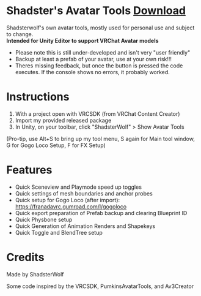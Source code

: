 # Shadster's Avatar Tools [Download](https://github.com/Shadsterwolf/ShadsterAvatarTools/releases)
Shadsterwolf's own avatar tools, mostly used for personal use and subject to change. <br />
<b>Intended for Unity Editor to support VRChat Avatar models</b>
- Please note this is still under-developed and isn't very "user friendly"
- Backup at least a prefab of your avatar, use at your own risk!!!
- Theres missing feedback, but once the button is pressed the code executes. If the console shows no errors, it probably worked.


# Instructions
1. With a project open with VRCSDK (from VRChat Content Creator)
2. Import my provided released package
3. In Unity, on your toolbar, click "ShadsterWolf" > Show Avatar Tools

(Pro-tip, use Alt+S to bring up my tool menu, S again for Main tool window, G for Gogo Loco Setup, F for FX Setup)

# Features
- Quick Sceneview and Playmode speed up toggles
- Quick settings of mesh boundaries and anchor probes
- Quick setup for Gogo Loco (after import): https://franadavrc.gumroad.com/l/gogoloco
- Quick export preparation of Prefab backup and clearing Blueprint ID 
- Quick Physbone setup
- Quick Generation of Animation Renders and Shapekeys
- Quick Toggle and BlendTree setup

# Credits
Made by ShadsterWolf

Some code inspired by the VRCSDK, PumkinsAvatarTools, and Av3Creator

